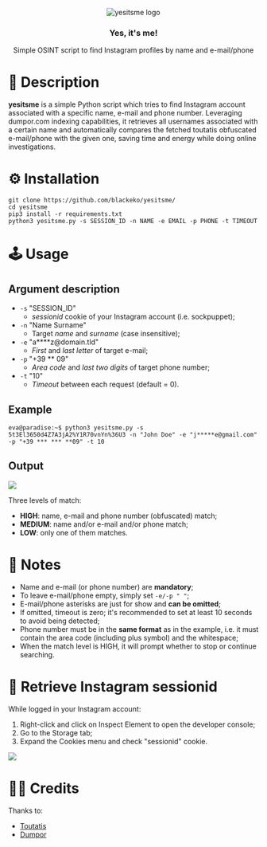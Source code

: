 <p align="center">
    <img src="https://github.com/blackeko/yesitsme/blob/media/logo.png" alt="yesitsme logo">
</p>

<h3 align="center">Yes, it's me!</h3>
<p align="center">
   Simple OSINT script to find Instagram profiles by name and e-mail/phone 
</p>

# 💬 Description
**yesitsme** is a simple Python script which tries to find Instagram account associated with a specific name, e-mail and phone number.
Leveraging dumpor.com indexing capabilities, it retrieves all usernames associated with a certain name and automatically compares the fetched toutatis obfuscated e-mail/phone with the given one, saving time and energy while doing online investigations.  



# ⚙️ Installation
```console
git clone https://github.com/blackeko/yesitsme/
cd yesitsme
pip3 install -r requirements.txt
python3 yesitsme.py -s SESSION_ID -n NAME -e EMAIL -p PHONE -t TIMEOUT 
```

# 🕹️ Usage
## Argument description
- ```-s``` "SESSION_ID"
  - *sessionid* cookie of your Instagram account (i.e. sockpuppet);
- ```-n``` "Name Surname"
  - Target *name* and *surname* (case insensitive);
- ```-e``` "a****z<span>@</span>domain.tld"
  - *First* and *last letter* of target e-mail;
- ```-p``` "+39 ** 09"
  - *Area code* and *last two digits* of target phone number;
- ```-t``` "10"
  - *Timeout* between each request (default = 0).

## Example
```console
eva@paradise:~$ python3 yesitsme.py -s 5t3El3650d4Z7A3jA2%Y1R70vnYn%36U3 -n "John Doe" -e "j*****e@gmail.com" -p "+39 *** *** **09" -t 10
```

## Output
<img src="https://github.com/blackeko/yesitsme/blob/media/screenshot_1.png">

Three levels of match:
- **HIGH**: name, e-mail and phone number (obfuscated) match; 
- **MEDIUM**: name and/or e-mail and/or phone match;
- **LOW**: only one of them matches.

# 📝 Notes
- Name and e-mail (or phone number) are **mandatory**;
- To leave e-mail/phone empty, simply set ```-e/-p " "```;
- E-mail/phone asterisks are just for show and **can be omitted**;
- If omitted, timeout is zero; it's recommended to set at least 10 seconds to avoid being detected;
- Phone number must be in the **same format** as in the example, i.e. it must contain the area code (including plus symbol) and the whitespace;
- When the match level is HIGH, it will prompt whether to stop or continue searching.

# 🍪 Retrieve Instagram sessionid
While logged in your Instagram account:
  1. Right-click and click on Inspect Element to open the developer console;
  2. Go to the Storage tab;
  3. Expand the Cookies menu and check "sessionid" cookie.

<img src="https://github.com/blackeko/yesitsme/blob/media/screenshot_2.png">


# 🙏🏻 Credits
Thanks to: 
* [Toutatis](https://github.com/megadose/toutatis)
* [Dumpor](https://dumpor.com/)
